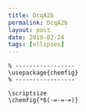 ```yaml
---
title: DcqA2b
permalink: DcqA2b
layout: post
date: 2019-02-24
tags: [ellipses]
---
```


```latex% Dans le préambule
% -----------------
\usepackage{chemfig}
% -----------------

\scriptsize
\chemfig{*6(-=-=-=)}
```